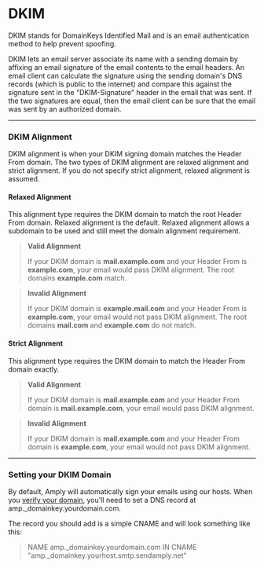 # DKIM

DKIM stands for DomainKeys Identified Mail and is an email authentication method to help prevent spoofing.

DKIM lets an email server associate its name with a sending domain by affixing an email signature of the email contents to the email headers. An email client can calculate the signature using the sending domain's DNS records (which is public to the internet) and compare this against the signature sent in the "DKIM-Signature" header in the email that was sent. If the two signatures are equal, then the email client can be sure that the email was sent by an authorized domain.

****

### DKIM Alignment

DKIM alignment is when your DKIM signing domain matches the Header From domain. The two types of DKIM alignment are relaxed alignment and strict alignment. If you do not specify strict alignment, relaxed alignment is assumed.

#### Relaxed Alignment

This alignment type requires the DKIM domain to match the root Header From domain. Relaxed alignment is the default. Relaxed alignment allows a subdomain to be used and still meet the domain alignment requirement.

<!-- theme: success -->
> **Valid Alignment**
>
> If your DKIM domain is **mail.example.com** and your Header From is **example.com**, your email would pass DKIM alignment. The root domains **example.com** match.

<!-- theme: danger -->
> **Invalid Alignment**
>
> If your DKIM domain is **example.mail.com** and your Header From is **example.com**, your email would not pass DKIM alignment. The root domains **mail.com** and **example.com** do not match.

#### Strict Alignment

This alignment type requires the DKIM domain to match the Header From domain exactly.

<!-- theme: success -->
> **Valid Alignment**
>
> If your DKIM domain is **mail.example.com** and your Header From domain is **mail.example.com**, your email would pass DKIM alignment.

<!-- theme: danger -->
> **Invalid Alignment**
>
> If your DKIM domain is **mail.example.com** and your Header From domain is **example.com**, your email would not pass DKIM alignment.

****

### Setting your DKIM Domain

By default, Amply will automatically sign your emails using our hosts. When you [verify your domain](./100-Sender-Verification.md#domain-verification), you'll need to set a DNS record at amp._domainkey.yourdomain.com.

The record you should add is a simple CNAME and will look something like this:


> NAME amp._domainkey.yourdomain.com IN CNAME "amp._domainkey.yourhost.smtp.sendamply.net"
